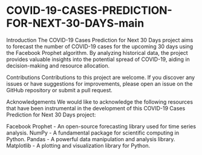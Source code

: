 # COVID-19-CASES-PREDICTION-FOR-NEXT-30-DAYS-main

Introduction
The COVID-19 Cases Prediction for Next 30 Days project aims to forecast the number of COVID-19 cases for the upcoming 30 days using the Facebook Prophet algorithm. By analyzing historical data, the project provides valuable insights into the potential spread of COVID-19, aiding in decision-making and resource allocation.

Contributions
Contributions to this project are welcome. If you discover any issues or have suggestions for improvements, please open an issue on the GitHub repository or submit a pull request.


Acknowledgements
We would like to acknowledge the following resources that have been instrumental in the development of this COVID-19 Cases Prediction for Next 30 Days project:

Facebook Prophet - An open-source forecasting library used for time series analysis.
NumPy - A fundamental package for scientific computing in Python.
Pandas - A powerful data manipulation and analysis library.
Matplotlib - A plotting and visualization library for Python.
